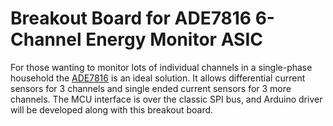 # Breakout Board for ADE7816 6-Channel Energy Monitor ASIC

For those wanting to monitor lots of individual channels in a single-phase household the
[ADE7816](https://www.analog.com/en/products/ade7816.html)
is an ideal solution. It allows differential current sensors for 3 channels and single ended current
sensors for 3 more channels. The MCU interface is over the classic SPI bus, and Arduino driver will
be developed along with this breakout board.